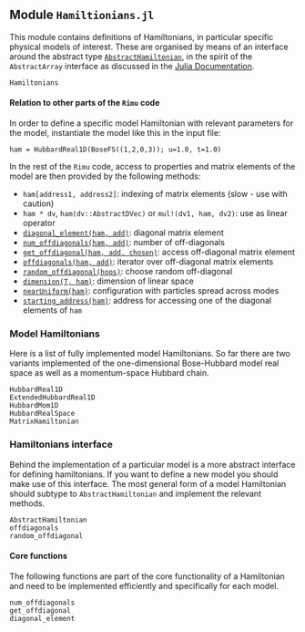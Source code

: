 ## Module `Hamiltionians.jl`

This module contains definitions of Hamiltonians, in particular specific
physical models of interest. These are organised by means of an interface
around the abstract type [`AbstractHamiltonian`](@ref), in the spirit of the
`AbstractArray` interface as discussed in the [Julia Documentation](https://docs.julialang.org/en/v1/manual/interfaces/).

```@docs
Hamiltonians
```
#### Relation to other parts of the `Rimu` code

In order to define a specific model Hamiltonian with relevant parameters
for the model, instantiate the model like this in the input file:

`ham = HubbardReal1D(BoseFS((1,2,0,3)); u=1.0, t=1.0)`

In the rest of the `Rimu` code, access to properties and matrix elements
of the model are then provided by the following methods:

 * `ham[address1, address2]`:  indexing of matrix elements (slow - use with caution)
 * `ham * dv`, `ham(dv::AbstractDVec)` or `mul!(dv1, ham, dv2)`: use as linear operator
 * [`diagonal_element(ham, add)`](@ref): diagonal matrix element
 * [`num_offdiagonals(ham, add)`](@ref): number of off-diagonals
 * [`get_offdiagonal(ham, add, chosen)`](@ref): access off-diagonal matrix element
 * [`offdiagonals(ham, add)`](@ref): iterator over off-diagonal matrix elements
 * [`random_offdiagonal(hops)`](@ref): choose random off-diagonal
 * [`dimension(T, ham)`](@ref): dimension of linear space
 * [`nearUniform(ham)`](@ref): configuration with particles spread across modes
 * [`starting_address(ham)`](@ref): address for accessing one of the diagonal elements of `ham`

### Model Hamiltonians

Here is a list of fully implemented model Hamiltonians. So far there are two
variants implemented of the one-dimensional Bose-Hubbard model real space as well as a momentum-space Hubbard chain.

```@docs
HubbardReal1D
ExtendedHubbardReal1D
HubbardMom1D
HubbardRealSpace
MatrixHamiltonian
```


### Hamiltonians interface

Behind the implementation of a particular model is a more abstract interface
for defining hamiltonians.
If you want to define a new model you should make use of this interface.
The most general form of a model Hamiltonian should subtype to
`AbstractHamiltonian` and implement the relevant methods.

```@docs
AbstractHamiltonian
offdiagonals
random_offdiagonal
```
#### Core functions

The following functions are part of the core functionality of a Hamiltonian and
need to be implemented efficiently and specifically for each model.

```@docs
num_offdiagonals
get_offdiagonal
diagonal_element
```

